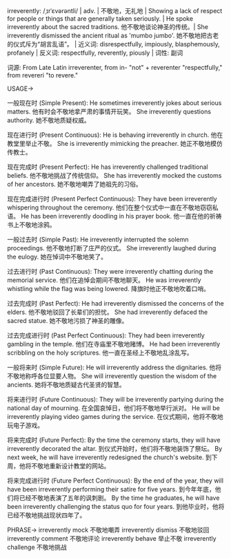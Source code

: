 irreverently: /ˌɪrˈɛvərəntli/ | adv. | 不敬地，无礼地 | Showing a lack of respect for people or things that are generally taken seriously. | He spoke irreverently about the sacred traditions. 他不敬地谈论神圣的传统。|  She irreverently dismissed the ancient ritual as 'mumbo jumbo'. 她不敬地把古老的仪式斥为“胡言乱语”。 | 近义词: disrespectfully, impiously, blasphemously, profanely | 反义词: respectfully, reverently, piously | 词性: 副词

词源: From Late Latin irreverenter, from in- "not" + reverenter "respectfully," from revereri "to revere."

USAGE->

一般现在时 (Simple Present):
He sometimes irreverently jokes about serious matters.  他有时会不敬地拿严肃的事情开玩笑。
She irreverently questions authority. 她不敬地质疑权威。

现在进行时 (Present Continuous):
He is behaving irreverently in church. 他在教堂里举止不敬。
She is irreverently mimicking the preacher. 她正不敬地模仿传教士。

现在完成时 (Present Perfect):
He has irreverently challenged traditional beliefs. 他不敬地挑战了传统信仰。
She has irreverently mocked the customs of her ancestors. 她不敬地嘲弄了她祖先的习俗。

现在完成进行时 (Present Perfect Continuous):
They have been irreverently whispering throughout the ceremony.  他们在整个仪式中一直在不敬地窃窃私语。
He has been irreverently doodling in his prayer book. 他一直在他的祈祷书上不敬地涂鸦。


一般过去时 (Simple Past):
He irreverently interrupted the solemn proceedings. 他不敬地打断了庄严的仪式。
She irreverently laughed during the eulogy.  她在悼词中不敬地笑了。


过去进行时 (Past Continuous):
They were irreverently chatting during the memorial service.  他们在追悼会期间不敬地聊天。
He was irreverently whistling while the flag was being lowered. 降旗时他正不敬地吹着口哨。


过去完成时 (Past Perfect):
He had irreverently dismissed the concerns of the elders. 他不敬地驳回了长辈们的担忧。
She had irreverently defaced the sacred statue. 她不敬地污损了神圣的雕像。


过去完成进行时 (Past Perfect Continuous):
They had been irreverently gambling in the temple. 他们在寺庙里不敬地赌博。
He had been irreverently scribbling on the holy scriptures. 他一直在圣经上不敬地乱涂乱写。


一般将来时 (Simple Future):
He will irreverently address the dignitaries. 他将不敬地称呼各位显要人物。
She will irreverently question the wisdom of the ancients. 她将不敬地质疑古代圣贤的智慧。


将来进行时 (Future Continuous):
They will be irreverently partying during the national day of mourning.  在全国哀悼日，他们将不敬地举行派对。
He will be irreverently playing video games during the service.  在仪式期间，他将不敬地玩电子游戏。


将来完成时 (Future Perfect):
By the time the ceremony starts, they will have irreverently decorated the altar.  到仪式开始时，他们将不敬地装饰了祭坛。
By next week, he will have irreverently redesigned the church's website. 到下周，他将不敬地重新设计教堂的网站。


将来完成进行时 (Future Perfect Continuous):
By the end of the year, they will have been irreverently performing their satire for five years. 到今年年底，他们将已经不敬地表演了五年的讽刺剧。
By the time he graduates, he will have been irreverently challenging the status quo for four years. 到他毕业时，他将已经不敬地挑战现状四年了。



PHRASE->
irreverently mock  不敬地嘲弄
irreverently dismiss  不敬地驳回
irreverently comment  不敬地评论
irreverently behave  举止不敬
irreverently challenge  不敬地挑战
